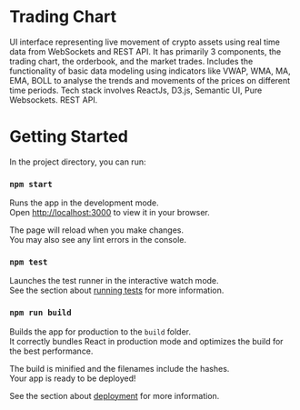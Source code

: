 # Trading Chart

UI interface representing live movement of crypto assets using real time data from WebSockets and REST API.
It has primarily 3 components, the trading chart, the orderbook, and the market trades.
Includes the functionality of basic data modeling using indicators like VWAP, WMA, MA, EMA, BOLL to analyse the trends and movements of the prices on different time periods.
Tech stack involves ReactJs, D3.js, Semantic UI, Pure Websockets. REST API.

# Getting Started

In the project directory, you can run:

### `npm start`

Runs the app in the development mode.\
Open [http://localhost:3000](http://localhost:3000) to view it in your browser.

The page will reload when you make changes.\
You may also see any lint errors in the console.

### `npm test`

Launches the test runner in the interactive watch mode.\
See the section about [running tests](https://facebook.github.io/create-react-app/docs/running-tests) for more information.

### `npm run build`

Builds the app for production to the `build` folder.\
It correctly bundles React in production mode and optimizes the build for the best performance.

The build is minified and the filenames include the hashes.\
Your app is ready to be deployed!

See the section about [deployment](https://facebook.github.io/create-react-app/docs/deployment) for more information.
